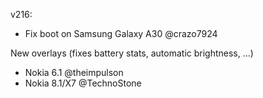 v216:
- Fix boot on Samsung Galaxy A30 @crazo7924


New overlays (fixes battery stats, automatic brightness, ...)
- Nokia 6.1 @theimpulson
- Nokia 8.1/X7 @TechnoStone


